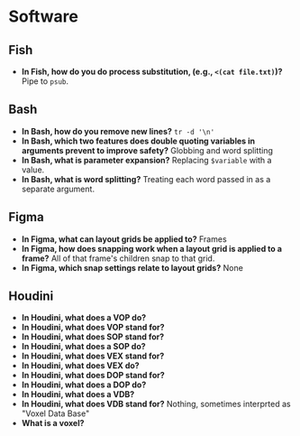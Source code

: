 # Software

## Fish

- **In Fish, how do you do process substitution, (e.g., `<(cat file.txt)`)?** Pipe to `psub`.

## Bash

- **In Bash, how do you remove new lines?** `tr -d '\n'`
- **In Bash, which two features does double quoting variables in arguments prevent to improve safety?** Globbing and word splitting
- **In Bash, what is parameter expansion?** Replacing `$variable` with a value.
- **In Bash, what is word splitting?** Treating each word passed in as a separate argument.

## Figma

- **In Figma, what can layout grids be applied to?** Frames
- **In Figma, how does snapping work when a layout grid is applied to a frame?** All of that frame's children snap to that grid.
- **In Figma, which snap settings relate to layout grids?** None

## Houdini

- **In Houdini, what does a VOP do?**
- **In Houdini, what does VOP stand for?**
- **In Houdini, what does SOP stand for?**
- **In Houdini, what does a SOP do?**
- **In Houdini, what does VEX stand for?**
- **In Houdini, what does VEX do?**
- **In Houdini, what does DOP stand for?**
- **In Houdini, what does a DOP do?**
- **In Houdini, what does a VDB?**
- **In Houdini, what does VDB stand for?** Nothing, sometimes interprted as "Voxel Data Base"
- **What is a voxel?**
